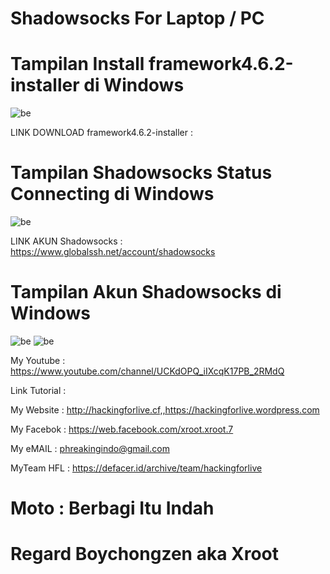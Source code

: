 # Shadowsocks For Laptop / PC 


# Tampilan Install framework4.6.2-installer di Windows 
![be](https://raw.githubusercontent.com/boychongzen18/Shadowsocks-PC/master/Screenshot_1.jpg)

LINK DOWNLOAD framework4.6.2-installer : 

# Tampilan Shadowsocks Status Connecting di Windows 
![be](https://raw.githubusercontent.com/boychongzen18/Shadowsocks-PC/master/Screenshot_2.jpg)

LINK AKUN Shadowsocks : https://www.globalssh.net/account/shadowsocks
# Tampilan Akun Shadowsocks di Windows
![be](https://raw.githubusercontent.com/boychongzen18/Shadowsocks-PC/master/Screenshot_3.jpg)
![be](https://raw.githubusercontent.com/boychongzen18/Shadowsocks-PC/master/Screenshot_4.jpg)

My Youtube    : https://www.youtube.com/channel/UCKdOPQ_iIXcqK17PB_2RMdQ

Link Tutorial : 

My Website    : http://hackingforlive.cf,,https://hackingforlive.wordpress.com

My Facebok    : https://web.facebook.com/xroot.xroot.7

My eMAIL      : phreakingindo@gmail.com

MyTeam HFL    : https://defacer.id/archive/team/hackingforlive

# Moto : Berbagi Itu Indah

# Regard Boychongzen aka Xroot
